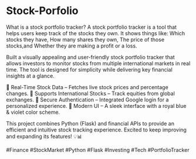 # Stock-Porfolio
What is a stock portfolio tracker?
A stock portfolio tracker is a tool that helps users keep track of the stocks they own. 
It shows things like:
Which stocks they have,
How many shares they own,
The price of those stocks,and 
Whether they are making a profit or a loss.

Built a visually appealing and user-friendly stock portfolio tracker that allows investors to monitor stocks from multiple international markets in real time. The tool is designed for simplicity while delivering key financial insights at a glance.

🔹 Real-Time Stock Data – Fetches live stock prices and percentage changes.
🔹 Supports International Stocks – Track equities from global exchanges.
🔹 Secure Authentication – Integrated Google login for a personalized experience.
🔹 Modern UI – A sleek interface with a royal blue & violet color scheme.

This project combines Python (Flask) and financial APIs to provide an efficient and intuitive stock tracking experience. Excited to keep improving and expanding its features! 💡📊

#Finance #StockMarket #Python #Flask #Investing #Tech #PortfolioTracker
